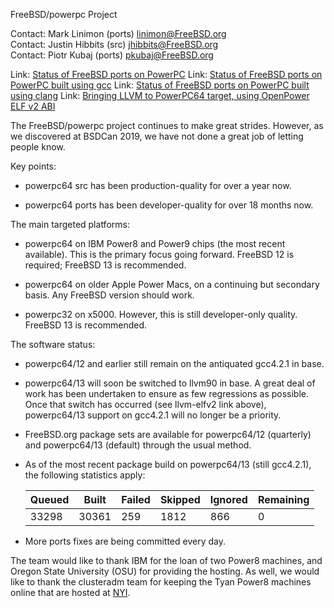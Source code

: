FreeBSD/powerpc Project

Contact: Mark Linimon (ports) <linimon@FreeBSD.org>  
Contact: Justin Hibbits (src) <jhibbits@FreeBSD.org>  
Contact: Piotr Kubaj (ports) <pkubaj@FreeBSD.org>  

Link:	[Status of FreeBSD ports on PowerPC](https://wiki.freebsd.org/powerpc/ports)
Link:	[Status of FreeBSD ports on PowerPC built using gcc](https://wiki.freebsd.org/powerpc/ports/PortsOnGcc)
Link:	[Status of FreeBSD ports on PowerPC built using clang](https://wiki.freebsd.org/powerpc/ports/PortsOnClang)
Link:	[Bringing LLVM to PowerPC64 target, using OpenPower ELF v2 ABI](https://wiki.freebsd.org/powerpc/llvm-elfv2)

The FreeBSD/powerpc project continues to make great strides.  However,
as we discovered at BSDCan 2019, we have not done a great job of letting
people know.

Key points:

 - powerpc64 src has been production-quality for over a year now.

 - powerpc64 ports has been developer-quality for over 18 months now.

The main targeted platforms:

 - powerpc64 on IBM Power8 and Power9 chips (the most recent available).
   This is the primary focus going forward.  FreeBSD 12 is required;
   FreeBSD 13 is recommended.

 - powerpc64 on older Apple Power Macs, on a continuing but secondary
   basis.  Any FreeBSD version should work.

 - powerpc32 on x5000.  However, this is still developer-only quality.
   FreeBSD 13 is recommended.

The software status:

 - powerpc64/12 and earlier still remain on the antiquated gcc4.2.1 in
   base.

 - powerpc64/13 will soon be switched to llvm90 in base.  A great deal
   of work has been undertaken to ensure as few regressions as possible.
   Once that switch has occurred (see llvm-elfv2 link above), powerpc64/13
   support on gcc4.2.1 will no longer be a priority.

 - FreeBSD.org package sets are available for powerpc64/12 (quarterly)
   and powerpc64/13 (default) through the usual method.

 - As of the most recent package build on powerpc64/13 (still gcc4.2.1),
   the following statistics apply:

   | Queued | Built | Failed | Skipped | Ignored | Remaining |
   |--------|-------|--------|---------|---------|-----------|
   | 33298  | 30361 | 259    | 1812    | 866     | 0         |

 - More ports fixes are being committed every day.

The team would like to thank IBM for the loan of two Power8 machines,
and Oregon State University (OSU) for providing the hosting.  As well,
we would like to thank the clusteradm team for keeping the Tyan Power8
machines online that are hosted at [NYI](https://www.nyi.net).
